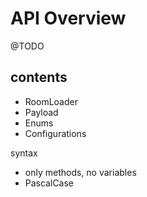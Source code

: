 # API Overview
@TODO

contents
---

* RoomLoader
* Payload
* Enums
* Configurations

syntax
* only methods, no variables
* PascalCase

